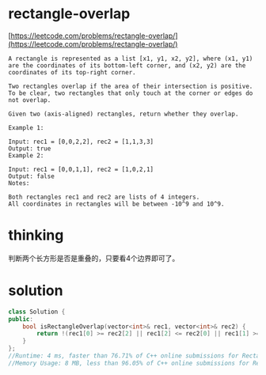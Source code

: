 # rectangle-overlap

[https://leetcode.com/problems/rectangle-overlap/](https://leetcode.com/problems/rectangle-overlap/)

```
A rectangle is represented as a list [x1, y1, x2, y2], where (x1, y1) are the coordinates of its bottom-left corner, and (x2, y2) are the coordinates of its top-right corner.

Two rectangles overlap if the area of their intersection is positive.  To be clear, two rectangles that only touch at the corner or edges do not overlap.

Given two (axis-aligned) rectangles, return whether they overlap.

Example 1:

Input: rec1 = [0,0,2,2], rec2 = [1,1,3,3]
Output: true
Example 2:

Input: rec1 = [0,0,1,1], rec2 = [1,0,2,1]
Output: false
Notes:

Both rectangles rec1 and rec2 are lists of 4 integers.
All coordinates in rectangles will be between -10^9 and 10^9.
```

# thinking

判断两个长方形是否是重叠的，只要看4个边界即可了。

# solution 

```c++
class Solution {
public:
    bool isRectangleOverlap(vector<int>& rec1, vector<int>& rec2) {
        return !(rec1[0] >= rec2[2] || rec1[2] <= rec2[0] || rec1[1] >= rec2[3] || rec1[3] <= rec2[1]); 
    }
};
//Runtime: 4 ms, faster than 76.71% of C++ online submissions for Rectangle Overlap.
//Memory Usage: 8 MB, less than 96.05% of C++ online submissions for Rectangle Overlap.
```
